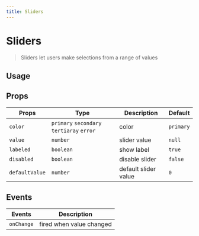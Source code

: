 ```yaml
---
title: Sliders
---
```


# Sliders

> Sliders let users make selections from a range of values

## Usage

<usage name="slider"></usage>

## Props

| Props          | Type                                      | Description          | Default   |
| -------------- | ----------------------------------------- | -------------------- | --------- |
| `color`        | `primary` `secondary` `tertiaray` `error` | color                | `primary` |
| `value`        | `number`                                  | slider value         | `null`    |
| `labeled `     | `boolean`                                 | show label           | `true`    |
| `disabled`     | `boolean`                                 | disable slider       | `false`   |
| `defaultValue` | `number`                                  | default slider value | `0`       |

## Events

| Events     | Description              |
| ---------- | ------------------------ |
| `onChange` | fired when value changed |
